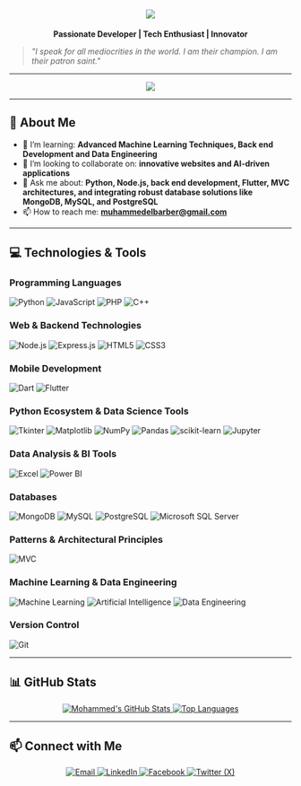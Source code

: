 <!-- START OF PROFILE README -->
<h1 align="center">
  <img src="https://readme-typing-svg.herokuapp.com?font=Roboto+Condensed&color=blue&size=26&duration=1&pause=1&width=800&height=45&lines=Hello+Friend%2C+I'm+Mohammed+Elbarber" />
</h1><p align="center">
   <strong>Passionate Developer | Tech Enthusiast | Innovator</strong>
</p>

> *"I speak for all mediocrities in the world. I am their champion. I am their patron saint."*
---
<p align="center">
  <img src="https://readme-typing-svg.herokuapp.com?size=24&color=00FF00&secondaryColor=FFA500&center=true&vCenter=true&width=800&lines=I'm+a+passionate+developer;who+loves+building+awesome+things.;Exploring+new+technologies;to+craft+innovative+solutions.;Pushing+my+limits;to+learn+and+grow+every+day.&font=Space+Mono&duration=100&pause=1000&background=000000&repeat=true" />
</p>





---
## 🚀 **About Me**

- 🌱 I’m learning: **Advanced Machine Learning Techniques, Back end Development and Data Engineering**
- 👯 I’m looking to collaborate on: **innovative websites and AI-driven applications**
- 💬 Ask me about: **Python, Node.js, back end development, Flutter, MVC architectures, and integrating robust database solutions like MongoDB, MySQL, and PostgreSQL**
- 📫 How to reach me: **[muhammedelbarber@gmail.com](mailto:muhammedelbarber@gmail.com)**

---

## 💻 **Technologies & Tools**

### Programming Languages
![Python](https://img.shields.io/badge/Python-3776AB?style=for-the-badge&logo=python&logoColor=white)
![JavaScript](https://img.shields.io/badge/JavaScript-F7DF1E?style=for-the-badge&logo=javascript&logoColor=black)
![PHP](https://img.shields.io/badge/PHP-777BB4?style=for-the-badge&logo=php&logoColor=white)
![C++](https://img.shields.io/badge/C++-00599C?style=for-the-badge&logo=cplusplus&logoColor=white)

### Web & Backend Technologies
![Node.js](https://img.shields.io/badge/Node.js-339933?style=for-the-badge&logo=nodedotjs&logoColor=white)
![Express.js](https://img.shields.io/badge/Express.js-404D59?style=for-the-badge&logo=express&logoColor=white)
![HTML5](https://img.shields.io/badge/HTML5-E34F26?style=for-the-badge&logo=html5&logoColor=white)
![CSS3](https://img.shields.io/badge/CSS3-1572B6?style=for-the-badge&logo=css3&logoColor=white)

### Mobile Development
![Dart](https://img.shields.io/badge/Dart-0175C2?style=for-the-badge&logo=dart&logoColor=white)
![Flutter](https://img.shields.io/badge/Flutter-02569B?style=for-the-badge&logo=flutter&logoColor=white)

### Python Ecosystem & Data Science Tools
![Tkinter](https://img.shields.io/badge/Tkinter-306998?style=for-the-badge&logo=python&logoColor=white)
![Matplotlib](https://img.shields.io/badge/Matplotlib-11557C?style=for-the-badge&logo=matplotlib&logoColor=white)
![NumPy](https://img.shields.io/badge/NumPy-013243?style=for-the-badge&logo=numpy&logoColor=white)
![Pandas](https://img.shields.io/badge/Pandas-150458?style=for-the-badge&logo=pandas&logoColor=white)
![scikit-learn](https://img.shields.io/badge/scikit--learn-F7931E?style=for-the-badge&logo=scikit-learn&logoColor=white)
![Jupyter](https://img.shields.io/badge/Jupyter-F37626?style=for-the-badge&logo=jupyter&logoColor=white)

### Data Analysis & BI Tools
![Excel](https://img.shields.io/badge/Excel-217346?style=for-the-badge&logo=microsoft-excel&logoColor=white)
![Power BI](https://img.shields.io/badge/Power%20BI-F2C811?style=for-the-badge&logo=powerbi&logoColor=white)

### Databases
![MongoDB](https://img.shields.io/badge/MongoDB-47A248?style=for-the-badge&logo=mongodb&logoColor=white)
![MySQL](https://img.shields.io/badge/MySQL-4479A1?style=for-the-badge&logo=mysql&logoColor=white)
![PostgreSQL](https://img.shields.io/badge/PostgreSQL-336791?style=for-the-badge&logo=postgresql&logoColor=white)
![Microsoft SQL Server](https://img.shields.io/badge/MSSQL-CC2927?style=for-the-badge&logo=microsoft%20sql%20server&logoColor=white)

### Patterns & Architectural Principles
![MVC](https://img.shields.io/badge/MVC-Pattern-brightgreen?style=for-the-badge)

### Machine Learning & Data Engineering
![Machine Learning](https://img.shields.io/badge/Machine%20Learning-FF6F00?style=for-the-badge)
![Artificial Intelligence](https://img.shields.io/badge/Artificial%20Intelligence-FF4081?style=for-the-badge)
![Data Engineering](https://img.shields.io/badge/Data%20Engineering-6600CC?style=for-the-badge)

### Version Control
![Git](https://img.shields.io/badge/Git-F05032?style=for-the-badge&logo=git&logoColor=white)


---

## 📊 **GitHub Stats**

<div align="center">
  <a href="https://github.com/melbarber10">
    <img src="https://github-readme-stats.vercel.app/api?username=melbarber10&show_icons=true&theme=radical" alt="Mohammed's GitHub Stats" />
  </a>
  <a href="https://github.com/melbarber10">
    <img src="https://github-readme-stats.vercel.app/api/top-langs/?username=melbarber10&layout=compact&theme=radical" alt="Top Languages" />
  </a>
</div>

---

## 📫 **Connect with Me**

<p align="center">
  <a href="mailto:muhammedelbarber@gmail.com">
    <img src="https://img.shields.io/badge/Email-D14836?style=for-the-badge&logo=gmail&logoColor=white" alt="Email" />
  </a>
  <a href="https://www.linkedin.com/in/mohamed-elbarber/">
    <img src="https://img.shields.io/badge/LinkedIn-0077B5?style=for-the-badge&logo=linkedin&logoColor=white" alt="LinkedIn" />
  </a>
  <a href="https://www.facebook.com/mohamad.mokhtar.9">
    <img src="https://img.shields.io/badge/Facebook-1877F2?style=for-the-badge&logo=facebook&logoColor=white" alt="Facebook" />
  </a>
  <a href="https://x.com/M_Elbarber">
    <img src="https://img.shields.io/badge/Twitter%20(X)-000000?style=for-the-badge&logo=twitter&logoColor=white" alt="Twitter (X)" />
  </a>
</p>


<!-- END OF PROFILE README -->
